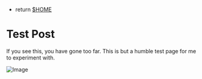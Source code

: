 
- return [$HOME](https://spacecow99.github.io/)

# Test Post

If you see this, you have gone too far. This is but a humble test page for me to experiment with.

![Image](https://spacecow99.github.io/test-post/image.PNG)